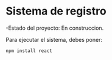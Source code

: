 <h1>Sistema de registro</h1>

-Estado del proyecto: En construccion.

Para ejecutar el sistema, debes poner:

````npm install react````
